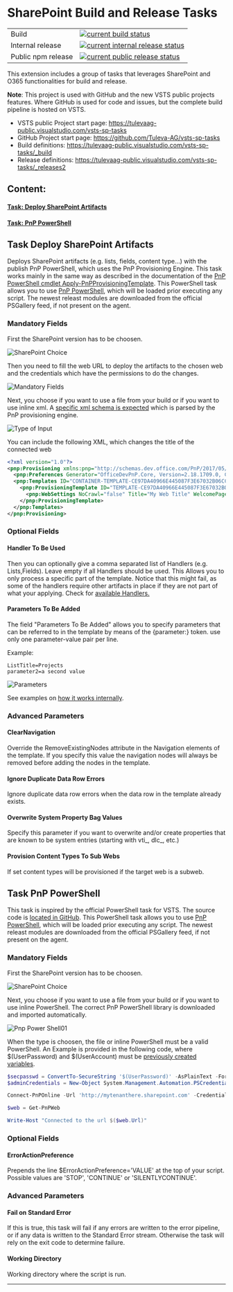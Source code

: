 
# SharePoint Build and Release Tasks

|||
|-|-|
|Build|[![current build status](https://tulevaag-public.visualstudio.com/_apis/public/build/definitions/71a13c84-e5c5-4aef-9532-208b3bd65d6f/1/badge)](https://tulevaag-public.visualstudio.com/vsts-sp-tasks/vsts-sp-tasks%20Team/_build/index?context=allDefinitions&path=%5CVSTS-Extensions&definitionId=1&_a=completed)|
|Internal release| [![current internal release status](https://rmprodweu1.vsrm.visualstudio.com/Ac85f02bd-2265-486d-8aef-d9b083a0f0fa/_apis/public/Release/badge/71a13c84-e5c5-4aef-9532-208b3bd65d6f/2/2)](https://tulevaag-public.visualstudio.com/vsts-sp-tasks/vsts-sp-tasks%20Team/_releases2?definitionId=2&view=mine&_a=releases)|
|Public npm release|[![current public release status](https://rmprodweu1.vsrm.visualstudio.com/Ac85f02bd-2265-486d-8aef-d9b083a0f0fa/_apis/public/Release/badge/71a13c84-e5c5-4aef-9532-208b3bd65d6f/2/3)](https://tulevaag-public.visualstudio.com/vsts-sp-tasks/vsts-sp-tasks%20Team/_releases2?definitionId=2&view=mine&_a=releases)|


This extension includes a group of tasks that leverages SharePoint and O365 functionalities for build and release.

**Note**: This project is used with GitHub and the new VSTS public projects features. Where GitHub is used for code and issues, but the complete build pipeline is hosted on VSTS.

* VSTS public Project start page: https://tulevaag-public.visualstudio.com/vsts-sp-tasks
* GitHub Project start page: https://github.com/Tuleva-AG/vsts-sp-tasks
* Build definitions: https://tulevaag-public.visualstudio.com/vsts-sp-tasks/_build 
* Release definitions: https://tulevaag-public.visualstudio.com/vsts-sp-tasks/_releases2

## Content:

#### [Task: Deploy SharePoint Artifacts](#Task-Deploy-SharePoint-Artifacts)
#### [Task: PnP PowerShell](#Task-PnP-PowerShell)

## <a id="Task-Deploy-SharePoint-Artifacts"> </a> Task Deploy SharePoint Artifacts

Deploys SharePoint artifacts (e.g. lists, fields, content type...) with the publish PnP PowerShell, which uses the PnP Provisioning Engine.
This task works mainly in the same way as described in the documentation of the [PnP PowerShell cmdlet Apply-PnPProvisioningTemplate](https://docs.microsoft.com/en-us/powershell/module/sharepoint-pnp/apply-pnpprovisioningtemplate?view=sharepoint-ps).
This PowerShell task allows you to use [PnP PowerShell](https://docs.microsoft.com/en-us/powershell/module/sharepoint-pnp), which will be loaded prior executing any script. The newest releast modules are downloaded from the official PSGallery feed, if not present on the agent.

### Mandatory Fields

First the SharePoint version has to be choosen.

![SharePoint Choice](src/images/deploySpArtifacts01.png)

Then you need to fill the web URL to deploy the artifacts to the chosen web and the credentials which have the permissions to do the changes.

![Mandatory Fields](src/images/deploySpArtifacts02.png)

Next, you choose if you want to use a file from your build or if you want to use inline xml. A [specific xml schema is expected](https://github.com/SharePoint/PnP-Provisioning-Schema/blob/master/ProvisioningSchema-2016-05.md) which is parsed by the PnP provisioning engine.

![Type of Input](src/images/deploySpArtifacts04.png)

You can include the following XML, which changes the title of the connected web

```xml
<?xml version="1.0"?>
<pnp:Provisioning xmlns:pnp="http://schemas.dev.office.com/PnP/2017/05/ProvisioningSchema">
  <pnp:Preferences Generator="OfficeDevPnP.Core, Version=2.18.1709.0, Culture=neutral, PublicKeyToken=3751622786b357c2" />
  <pnp:Templates ID="CONTAINER-TEMPLATE-CE97DA40966E445087F3E67032B06CC6">
    <pnp:ProvisioningTemplate ID="TEMPLATE-CE97DA40966E445087F3E67032B06CC6" Version="1" BaseSiteTemplate="STS#0" Scope="Web">
      <pnp:WebSettings NoCrawl="false" Title="My Web Title" WelcomePage="" AlternateCSS="" MasterPageUrl="{masterpagecatalog}/seattle.master" CustomMasterPageUrl="{masterpagecatalog}/seattle.master" />
    </pnp:ProvisioningTemplate>
  </pnp:Templates>
</pnp:Provisioning>
```

### Optional Fields

#### Handler To Be Used

Then you can optionally give a comma separated list of Handlers (e.g. Lists,Fields). Leave empty if all Handlers should be used. This Allows you to only process a specific part of the template. Notice that this might fail, as some of the handlers require other artifacts in place if they are not part of what your applying. Check for [available Handlers.](https://msdn.microsoft.com/en-us/pnp_sites_core/officedevpnp.core.framework.provisioning.model.handlers)

#### Parameters To Be Added

The field "Parameters To Be Added" allows you to specify parameters that can be referred to in the template by means of the {parameter:} token. use only one parameter-value pair per line.

Example:

```
ListTitle=Projects 
parameter2=a second value
```

![Parameters](src/images/deploySpArtifacts03.png)

See examples on [how it works internally](https://github.com/SharePoint/PnP-PowerShell/blob/master/Documentation/ApplyPnPProvisioningTemplate.md#example-3).

### Advanced Parameters

#### ClearNavigation
Override the RemoveExistingNodes attribute in the Navigation elements of the template. If you specify this value the navigation nodes will always be removed before adding the nodes in the template.

#### Ignore Duplicate Data Row Errors
Ignore duplicate data row errors when the data row in the template already exists.

#### Overwrite System Property Bag Values
Specify this parameter if you want to overwrite and/or create properties that are known to be system entries (starting with vti_, dlc_, etc.)

#### Provision Content Types To Sub Webs
If set content types will be provisioned if the target web is a subweb.

## <a id="Task-PnP-PowerShell"> </a> Task PnP PowerShell


This task is inspired by the official PowerShell task for VSTS. The source code is [located in GitHub](https://github.com/Microsoft/vsts-tasks). 
This PowerShell task allows you to use [PnP PowerShell](https://docs.microsoft.com/en-us/powershell/module/sharepoint-pnp), which will be loaded prior executing any script. The newest releast modules are downloaded from the official PSGallery feed, if not present on the agent.

### Mandatory Fields

First the SharePoint version has to be choosen.

![SharePoint Choice](src/images/deploySpArtifacts01.png)

Next, you choose if you want to use a file from your build or if you want to use inline PowerShell.
The correct PnP PowerShell library is downloaded and imported automatically.

![Pnp Power Shell01](src/images/pnpPowerShell01.png)

When the type is choosen, the file or inline PowerShell must be a valid PowerShell.
An Example is provided in the following code, where $(UserPassword) and $(UserAccount) must be [previously created variables](https://docs.microsoft.com/en-us/vsts/build-release/concepts/definitions/release/variables).

```powershell
$secpasswd = ConvertTo-SecureString '$(UserPassword)' -AsPlainText -Force
$adminCredentials = New-Object System.Management.Automation.PSCredential ('$(UserAccount)', $secpasswd)

Connect-PnPOnline -Url 'http://mytenanthere.sharepoint.com' -Credentials $adminCredentials

$web = Get-PnPWeb

Write-Host "Connected to the url $($web.Url)"
```

### Optional Fields

#### ErrorActionPreference

Prepends the line $ErrorActionPreference='VALUE' at the top of your script. Possible values are 'STOP', 'CONTINUE' or 'SILENTLYCONTINUE'.

### Advanced Parameters

#### Fail on Standard Error

If this is true, this task will fail if any errors are written to the error pipeline, or if any data is written to the Standard Error stream. Otherwise the task will rely on the exit code to determine failure.

#### Working Directory

Working directory where the script is run.

---
